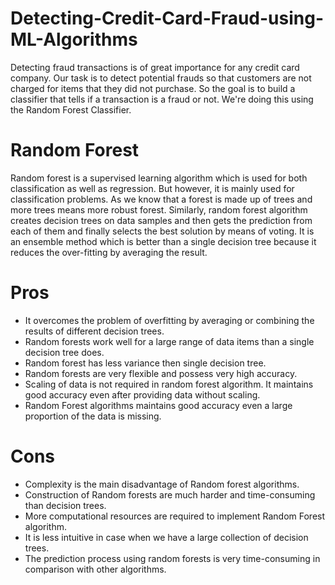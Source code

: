 # Detecting-Credit-Card-Fraud-using-ML-Algorithms
Detecting fraud transactions is of great importance for any credit card company. Our task is to detect potential frauds so that customers are not charged for items that they did not purchase. So the goal is to build a classifier that tells if a transaction is a fraud or not. We're doing this using the Random Forest Classifier.

# Random Forest
Random forest is a supervised learning algorithm which is used for both classification as well as regression. But however, it is mainly used for classification problems. As we know that a forest is made up of trees and more trees means more robust forest. Similarly, random forest algorithm creates decision trees on data samples and then gets the prediction from each of them and finally selects the best solution by means of voting. It is an ensemble method which is better than a single decision tree because it reduces the over-fitting by averaging the result.

# Pros
- It overcomes the problem of overfitting by averaging or combining the results of different decision trees.
- Random forests work well for a large range of data items than a single decision tree does.
- Random forest has less variance then single decision tree.
- Random forests are very flexible and possess very high accuracy.
- Scaling of data is not required in random forest algorithm. It maintains good accuracy even after providing data without scaling.
- Random Forest algorithms maintains good accuracy even a large proportion of the data is missing.

# Cons
- Complexity is the main disadvantage of Random forest algorithms.
- Construction of Random forests are much harder and time-consuming than decision trees.
- More computational resources are required to implement Random Forest algorithm.
- It is less intuitive in case when we have a large collection of decision trees.
- The prediction process using random forests is very time-consuming in comparison with other algorithms.
